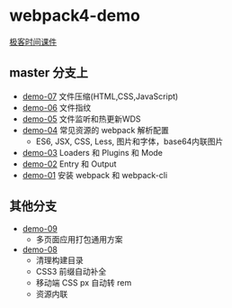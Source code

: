 # webpack4-demo

[极客时间课件](https://github.com/lalalazero/geektime-webpack-course)

## master 分支上
- [demo-07](https://github.com/lalalazero/webpack4-demo/tree/master/demo-07) 文件压缩(HTML,CSS,JavaScript)
- [demo-06](https://github.com/lalalazero/webpack4-demo/tree/master/demo-06) 文件指纹
- [demo-05](https://github.com/lalalazero/webpack4-demo/tree/master/demo-05) 文件监听和热更新WDS
- [demo-04](https://github.com/lalalazero/webpack4-demo/tree/master/demo-04) 常见资源的 webpack 解析配置
    - ES6, JSX, CSS, Less, 图片和字体，base64内联图片
- [demo-03](https://github.com/lalalazero/webpack4-demo/tree/master/demo-03) Loaders 和 Plugins 和 Mode
- [demo-02](https://github.com/lalalazero/webpack4-demo/tree/master/demo-02) Entry 和 Output
- [demo-01](https://github.com/lalalazero/webpack4-demo/tree/master/demo-01) 安装 webpack 和 webpack-cli

## 其他分支
- [demo-09](https://github.com/lalalazero/webpack4-demo/blob/demo-09/demo.md) 
    - 多页面应用打包通用方案
- [demo-08](https://github.com/lalalazero/webpack4-demo/blob/demo-08/demo.md) 
    - 清理构建目录
    - CSS3 前缀自动补全
    - 移动端 CSS px 自动转 rem
    - 资源内联






